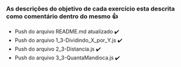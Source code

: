### As descrições do objetivo de cada exercício esta descrita como comentário dentro do mesmo :thumbsup:

- Push do arquivo README.md atualizado :heavy_check_mark:
- Push do arquivo 1_3-Dividindo_X_por_Y.js :heavy_check_mark:
- Push do arquivo 2_3-Distancia.js :heavy_check_mark:
- Push do arquivo 3_3-QuantaMandioca.js :heavy_check_mark:

